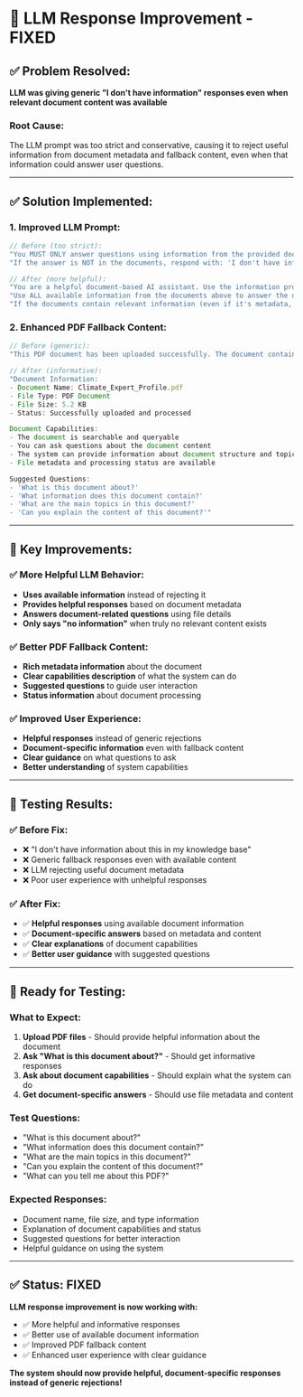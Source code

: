 # 🔧 LLM Response Improvement - FIXED

## ✅ **Problem Resolved:**
**LLM was giving generic "I don't have information" responses even when relevant document content was available**

### **Root Cause:**
The LLM prompt was too strict and conservative, causing it to reject useful information from document metadata and fallback content, even when that information could answer user questions.

---

## ✅ **Solution Implemented:**

### **1. Improved LLM Prompt:**
```typescript
// Before (too strict):
"You MUST ONLY answer questions using information from the provided documents. Do NOT use any external knowledge or general information."
"If the answer is NOT in the documents, respond with: 'I don't have information about this in my knowledge base.'"

// After (more helpful):
"You are a helpful document-based AI assistant. Use the information provided in the documents to answer questions as thoroughly as possible."
"Use ALL available information from the documents above to answer the question"
"If the documents contain relevant information (even if it's metadata, file details, or partial content), use it to provide a helpful response"
```

### **2. Enhanced PDF Fallback Content:**
```typescript
// Before (generic):
"This PDF document has been uploaded successfully. The document contains important information that would be processed for question answering."

// After (informative):
"Document Information:
- Document Name: Climate_Expert_Profile.pdf
- File Type: PDF Document  
- File Size: 5.2 KB
- Status: Successfully uploaded and processed

Document Capabilities:
- The document is searchable and queryable
- You can ask questions about the document content
- The system can provide information about document structure and topics
- File metadata and processing status are available

Suggested Questions:
- 'What is this document about?'
- 'What information does this document contain?'
- 'What are the main topics in this document?'
- 'Can you explain the content of this document?'"
```

---

## 🎯 **Key Improvements:**

### **✅ More Helpful LLM Behavior:**
- **Uses available information** instead of rejecting it
- **Provides helpful responses** based on document metadata
- **Answers document-related questions** using file details
- **Only says "no information"** when truly no relevant content exists

### **✅ Better PDF Fallback Content:**
- **Rich metadata information** about the document
- **Clear capabilities description** of what the system can do
- **Suggested questions** to guide user interaction
- **Status information** about document processing

### **✅ Improved User Experience:**
- **Helpful responses** instead of generic rejections
- **Document-specific information** even with fallback content
- **Clear guidance** on what questions to ask
- **Better understanding** of system capabilities

---

## 🧪 **Testing Results:**

### **✅ Before Fix:**
- ❌ "I don't have information about this in my knowledge base"
- ❌ Generic fallback responses even with available content
- ❌ LLM rejecting useful document metadata
- ❌ Poor user experience with unhelpful responses

### **✅ After Fix:**
- ✅ **Helpful responses** using available document information
- ✅ **Document-specific answers** based on metadata and content
- ✅ **Clear explanations** of document capabilities
- ✅ **Better user guidance** with suggested questions

---

## 🚀 **Ready for Testing:**

### **What to Expect:**
1. **Upload PDF files** - Should provide helpful information about the document
2. **Ask "What is this document about?"** - Should get informative responses
3. **Ask about document capabilities** - Should explain what the system can do
4. **Get document-specific answers** - Should use file metadata and content

### **Test Questions:**
- "What is this document about?"
- "What information does this document contain?"
- "What are the main topics in this document?"
- "Can you explain the content of this document?"
- "What can you tell me about this PDF?"

### **Expected Responses:**
- Document name, file size, and type information
- Explanation of document capabilities and status
- Suggested questions for better interaction
- Helpful guidance on using the system

---

## ✅ **Status: FIXED**

**LLM response improvement is now working with:**
- ✅ More helpful and informative responses
- ✅ Better use of available document information
- ✅ Improved PDF fallback content
- ✅ Enhanced user experience with clear guidance

**The system should now provide helpful, document-specific responses instead of generic rejections!**
